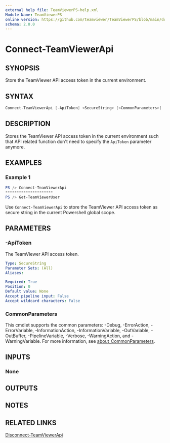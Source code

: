 ```yaml
---
external help file: TeamViewerPS-help.xml
Module Name: TeamViewerPS
online version: https://github.com/teamviewer/TeamViewerPS/blob/main/docs/commands/Connect-TeamViewerApi.md
schema: 2.0.0
---
```


# Connect-TeamViewerApi

## SYNOPSIS

Store the TeamViewer API access token in the current environment.

## SYNTAX

```powershell
Connect-TeamViewerApi [-ApiToken] <SecureString> [<CommonParameters>]
```

## DESCRIPTION

Stores the TeamViewer API access token in the current environment such that
API related function don't need to specify the `ApiToken` parameter anymore.

## EXAMPLES

### Example 1

```powershell
PS /> Connect-TeamViewerApi
*********************
PS /> Get-TeamViewerUser
```

Use `Connect-TeamViewerApi` to store the TeamViewer API access token as secure
string in the current Powershell global scope.

## PARAMETERS

### -ApiToken

The TeamViewer API access token.

```yaml
Type: SecureString
Parameter Sets: (All)
Aliases:

Required: True
Position: 0
Default value: None
Accept pipeline input: False
Accept wildcard characters: False
```

### CommonParameters

This cmdlet supports the common parameters: -Debug, -ErrorAction, -ErrorVariable, -InformationAction, -InformationVariable, -OutVariable, -OutBuffer, -PipelineVariable, -Verbose, -WarningAction, and -WarningVariable. For more information, see [about_CommonParameters](http://go.microsoft.com/fwlink/?LinkID=113216).

## INPUTS

### None

## OUTPUTS

## NOTES

## RELATED LINKS

[Disconnect-TeamViewerApi](Disconnect-TeamViewerApi.md)
